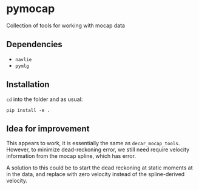 # pymocap
Collection of tools for working with mocap data

## Dependencies

- ``navlie``
- ``pymlg``

## Installation

`cd` into the folder and as usual:

    pip install -e .

## Idea for improvement
This appears to work, it is essentially the same as `decar_mocap_tools`. However,
to minimize dead-reckoning error, we still need require velocity information 
from the mocap spline, which has error.

A solution to this could be to start the dead reckoning at static moments at 
in the data, and replace with zero velocity instead of the spline-derived 
velocity. 
